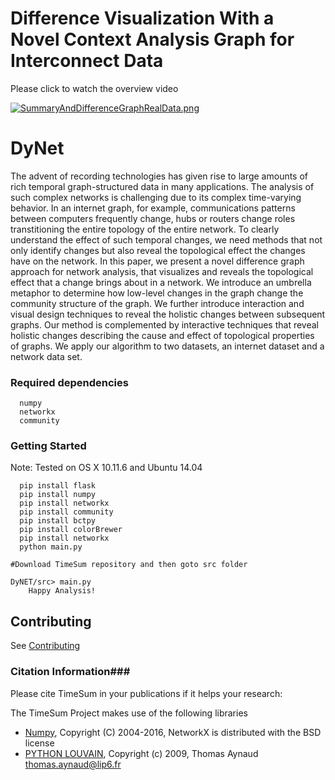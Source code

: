 # Difference Visualization With a Novel Context Analysis Graph for Interconnect Data 
Please click to watch the overview video
 
 [![SummaryAndDifferenceGraphRealData.png](https://s9.postimg.org/uix421yq7/Summary_And_Difference_Graph_Real_Data.png)](https://vimeo.com/211385432)
 
<!--  [![ScreenShot](https://github.com/sugeerth/ECoG-ClusterFlow/blob/FinalWorkingTool/src/Images/Uload.png)](https://vimeo.com/175328739)
======= -->

# DyNet #
The advent of recording technologies has given rise to large amounts of rich temporal graph-structured data in many applications. The analysis of such complex networks is challenging due to its complex time-varying behavior. In an internet graph, for example, communications patterns between computers frequently change, hubs or routers change roles transtitioning the entire topology of the entire network. To clearly understand the effect of such temporal changes, we need methods that not only identify changes but also reveal the topological effect the changes have on the network. In this paper, we present a novel difference graph approach for network analysis, that visualizes and reveals the topological effect that a change brings about in a network. We introduce an umbrella metaphor to determine how low-level changes in the graph change the community structure of the graph. We further introduce interaction and visual design techniques to reveal the holistic changes between subsequent graphs. Our method is complemented by interactive techniques that reveal holistic changes describing the cause and effect of topological properties of graphs. We apply our algorithm to two datasets, an internet dataset and a network data set. 

### Required dependencies ###
	  numpy
	  networkx 
	  community


### Getting Started  ###
Note: Tested on OS X 10.11.6 and Ubuntu 14.04

	  pip install flask
	  pip install numpy
	  pip install networkx
	  pip install community
	  pip install bctpy
	  pip install colorBrewer
	  pip install networkx
	  python main.py

	#Download TimeSum repository and then goto src folder 
	
	DyNET/src> main.py 
		Happy Analysis! 
        
Contributing
------------

See [Contributing](CONTRIBUTING.md)

### Citation Information###
Please cite TimeSum in your publications if it helps your research:
 
The TimeSum Project makes use of the following libraries
* [Numpy](https://pypi.python.org/pypi/numpy/1.11.0), Copyright (C) 2004-2016, NetworkX is distributed with the BSD license
* [PYTHON LOUVAIN](https://pypi.python.org/pypi/python-louvain), Copyright (c) 2009, Thomas Aynaud <thomas.aynaud@lip6.fr>
